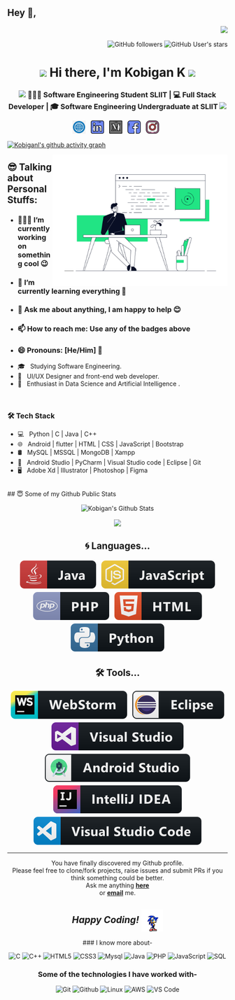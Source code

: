 ## Hey 👋,
<div align="right">

   
![](https://visitor-badge.glitch.me/badge?page_id=Kobigan1223.Kobigan1223)

![GitHub followers](https://img.shields.io/github/followers/Kobigan1223) ![GitHub User's stars](https://img.shields.io/github/stars/Kobigan1223)

</div>


<div align="center">
   <h1><img src="https://emojis.slackmojis.com/emojis/images/1531849430/4246/blob-sunglasses.gif?1531849430" width="30"/style="color:blue;"> Hi there, I'm Kobigan K  <img src="https://media.giphy.com/media/hvRJCLFzcasrR4ia7z/giphy.gif" width="30px"> </h1>
   
</div>
<div align="center">
<h3><img src="https://media.giphy.com/media/WUlplcMpOCEmTGBtBW/giphy.gif" width="35"> 👨🏽‍💻 Software Engineering Student SLIIT | 💻 Full Stack Developer | 🎓 Software Engineering Undergraduate at SLIIT  <img src="https://media.giphy.com/media/WUlplcMpOCEmTGBtBW/giphy.gif" width="35"></h3>
</div>

<p align='center'>
     <a href="http://kobigan.me/"><img height="30" src="assets/images/web.png"></a>&nbsp;&nbsp;
    <a href="https://www.linkedin.com/in/kobigan-krishnananthan-5092491a6/"><img height="30" src="assets/images/linkedin.png"></a>&nbsp;&nbsp;
    <a href="https://medium.com/@kobitech18"><img height="30" src="assets/images/medium.png"></a>&nbsp;&nbsp;
    <a href="http://kobigan.me/"><img height="30" src="assets/images/facebook.png"></a>&nbsp;&nbsp;
    <a href="https://www.linkedin.com/in/kobigan-krishnananthan-5092491a6/"><img height="30" src="assets/images/instagram.png"></a>&nbsp;&nbsp;
   <!-- <a href="https://www.linkedin.com/in/kumaran-varathan-0a4a821aa/"><img height="30" src="assets/images/skype.png"></a>&nbsp;&nbsp;
-->
 </p>

[![Kobiganl's github activity graph](https://activity-graph.herokuapp.com/graph?username=Kobigan1223&theme=xcode)](https://git.io/Kobigan1223)

<p align='center'>
   <!--
   ![Linkedin Badge](https://img.shields.io/badge/LinkedIn-blue?style=flat&logo=linkedin&labelColor=blue&link=https://www.linkedin.com/in/kobigan-krishnananthan-5092491a6/)
   [![Gmail Badge](https://img.shields.io/badge/Gmail-red?style=flat-square&logo=Gmail&logoColor=white&link=mailto:kobitech18@gmail.com)](mailto:kobitech18@gmail.com)
   [![Website Badge](https://img.shields.io/badge/-Website-47CCCC?style=flat&logo=Google-Chrome&logoColor=white&link=https://kobigan.me)](https://kobigan.me) 
   [![Twitter Badge](https://img.shields.io/badge/-Twitter-1ca0f1?style=flat&labelColor=1ca0f1&logo=twitter&logoColor=white&link=http://kobigan.me/)](http://kobigan.me/)
   [![Instagram Badge](https://img.shields.io/badge/-Instagram-E4405F?style=flat&logo=instagram&logoColor=white&link=https://instagram.com/m.a.n.u.m.a.n.o.j/](http://kobigan.me/)
  
     <br>
 
    <a href="http://kobigan.me/"><img height="30" src="assets/images/web.png"></a>&nbsp;&nbsp;
    <a href="https://www.linkedin.com/in/kobigan-krishnananthan-5092491a6/"><img height="30" src="assets/images/linkedin.png"></a>&nbsp;&nbsp;
    <a href="https://medium.com/@kobitech18"><img height="30" src="assets/images/medium.png"></a>&nbsp;&nbsp;
    <a href="http://kobigan.me/"><img height="30" src="assets/images/facebook.png"></a>&nbsp;&nbsp;
    <a href="https://www.linkedin.com/in/kobigan-krishnananthan-5092491a6/"><img height="30" src="assets/images/instagram.png"></a>&nbsp;&nbsp;
   
</p>
 -->


 
 <img align="right" height="300px" width="400px" alt="GIF" src="assets/images/processing.gif" />


## 😎 Talking about Personal Stuffs:
- ### 👨🏽‍💻 I’m currently working on something cool 😉
- ### 🌱 I’m currently learning everything 🤣
- ### 💬 Ask me about anything, I am happy to help 😊
- ### 📫 How to reach me: Use any of the badges above 
- ### 😄 Pronouns: [He/Him] 👦
- 🎓 &nbsp; Studying Software Engineering.
- 💼 &nbsp; UI/UX Designer and front-end web developer.
- 🌱 &nbsp; Enthusiast in Data Science and Artificial Intelligence .
  
<br />

<h3>🛠 Tech Stack</h3>

- 💻 &nbsp; Python | C | Java | C++  
- 🌐 &nbsp; Android | flutter | HTML | CSS | JavaScript | Bootstrap 
- 🛢 &nbsp; MySQL | MSSQL | MongoDB | Xampp
- 🔧 &nbsp; Android Studio | PyCharm | Visual Studio code | Eclipse | Git
- 🖥 &nbsp; Adobe Xd | Illustrator | Photoshop | Figma

<br>
## 😇 Some of my Github Public Stats

</details>
<center>
<p align = "center">
 <img align="center" src="https://github-readme-stats.vercel.app/api?username=Kobigan1223&include_all_commits=true&count_private=true&show_icons=true&line_height=20&title_color=7A7ADB&icon_color=2234AE&text_color=D3D3D3&bg_color=0,000000,130F40" alt="Kobigan's Github Stats">
<br /><br />
<img height="137px" src="https://github-readme-stats.vercel.app/api/top-langs/?username=Kobigan1223&hide=html&hide_title=true&hide_border=true&layout=compact&langs_count=6&exclude_repo=comp426,Redventures-Movie-Quotes&theme=react" /></a>

<!--
![Top Langs](https://github-readme-stats.vercel.app/api/top-langs/?username=Kobigan1223&theme=radical&title_color=8E2DE2&text_color=fff)
</p>
</center>
-->
<!--
## 🚀 Frameworks...

<p align="center">
  
   <img src="assets\badges\Frameworks\react.svg" alt="react" style="vertical-align:top; margin:4px">
 <img src="assets\badges\Frameworks\flutter.svg" alt="flutter" style="vertical-align:top; margin:4px">
  <img src="assets\badges\Frameworks\nodejs.svg" alt="nodejs" style="vertical-align:top; margin:4px">     
  <img src="assets\badges\Frameworks\bootstrap.svg" alt="bootstrap" style="vertical-align:top; margin:4px"> 
  <img src="assets\badges\Frameworks\angular.svg" alt="angularjs" style="vertical-align:top; margin:4px">
  
</p>
-->
   
## 🌀 Languages...

<p align="center">
  
   <img src="assets\badges\Languages\java.svg" alt="java" style="vertical-align:top; margin:4px">
   <img src="assets\badges\Languages\js.svg" alt="js" style="vertical-align:top; margin:4px">  <!--
  <img src="assets\badges\Languages\csharp_dotnet.svg" alt="csharpdotnet" style="vertical-align:top; margin:4px">    -->
  <img src="assets\badges\Languages\php.svg" alt="php" style="vertical-align:top; margin:4px"> 
  <img src="assets\badges\Languages\html.svg" alt="html" style="vertical-align:top; margin:4px">
  <img src="assets\badges\Languages\python.svg" alt="python" style="vertical-align:top; margin:4px">

</p>

## 🛠 Tools...

<p align="center">
  
   <img src="assets\badges\Tools\jetbrains_webstorm.svg" alt="webstorm" style="vertical-align:top; margin:4px">
   <img src="assets\badges\Tools\eclipse.svg" alt="eclipse" style="vertical-align:top; margin:4px">
  <img src="assets\badges\Tools\visualstudio.svg" alt="visualstudio" style="vertical-align:top; margin:4px">    
  <img src="assets\badges\Tools\android_studio_colour.svg" alt="androidstudio" style="vertical-align:top; margin:4px">
  <img src="assets\badges\Tools\jetbrains_intellij.svg" alt="jetbrains_intellij" style="vertical-align:top; margin:4px">
  <img src="assets\badges\Tools\visualstudio_code.svg" alt="vscode" style="vertical-align:top; margin:4px">
</p>

---

<div align="center">

You have finally discovered my Github profile. <br>
Please feel free to clone/fork projects, raise issues and submit PRs if you think something could be better. <br>
Ask me anything <a href="https://github.com/Kobigan1223"><b>here</b></a><br>
or <a href="mailto:kobitech18@gmail.com"><b>email</b></a> me.

## <i>Happy Coding!</i> <img align="center"  alt="GIF" src="assets\images\sonic-dance.gif" />

</div>
  ### I know more about- 
  </br>
  
![C](https://img.shields.io/badge/-C-000000?style=for-the-badge&logo=C)
![C++](https://img.shields.io/badge/-C++-000000?style=for-the-badge&logo=C%2B%2B&logoColor=00599C)
![HTML5](https://img.shields.io/badge/-HTML5-000000?style=for-the-badge&logo=HTML5)
![CSS3](https://img.shields.io/badge/-CSS3-000000?style=for-the-badge&logo=CSS3)
![Mysql](http://img.shields.io/badge/-Mysql-000000?style=for-the-badge&logo=Mysql&logoColor=magenta)
![Java](https://img.shields.io/badge/-Java-000000?style=for-the-badge&logo=Java&logoColor=007396)
![PHP](https://img.shields.io/badge/-PHP-000000?style=for-the-badge&logo=PHP)
![JavaScript](https://img.shields.io/badge/-JavaScript-000000?style=for-the-badge&logo=javascript)
![SQL](https://img.shields.io/badge/-SQL-000000?style=for-the-badge&logo=MySQL)

### Some of the technologies I have worked with-</br>
![Git](http://img.shields.io/badge/-Git-000000?style=for-the-badge&logo=Git)
![Github](http://img.shields.io/badge/-Github-000000?style=for-the-badge&logo=Github&logoColor=green)
![Linux](http://img.shields.io/badge/-Linux-000000?style=for-the-badge&logo=linux)
![AWS](http://img.shields.io/badge/-Adobexd-000000?style=for-the-badge&logo=Adobexd&logoColor=cyan)
![VS Code](http://img.shields.io/badge/-VS%20Code-000000?style=for-the-badge&logo=Visual-studio-code&logoColor=blue)
</br></br></br></br>


